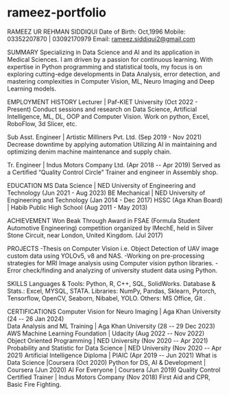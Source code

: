 # rameez-portfolio
RAMEEZ UR REHMAN SIDDIQUI                            Date of Birth: Oct,1996
Mobile: 03352207870 | 03092170979				Email: rameez.siddiqui2@gmail.com 
                                              
SUMMARY
Specializing in Data Science and AI and its application in Medical Sciences. I am driven by a passion for continuous learning. With expertise in Python programming and statistical tools, my focus is on exploring cutting-edge developments in Data Analysis, error detection, and mastering complexities in Computer Vision, ML, Neuro Imaging and Deep Learning models.

EMPLOYMENT HISTORY
Lecturer | Paf-KIET University		(Oct 2022 - Present)
Conduct sessions and research on Data Science, Artificial Intelligence, ML, DL, OOP and Computer Vision.
Work on python, Excel, RoboFlow, 3d Slicer, etc.

Sub Asst. Engineer | Artistic Milliners Pvt. Ltd.		(Sep 2019 - Nov 2021)
Decrease downtime by applying automation
Utilizing AI in maintaining and optimizing denim machine maintenance and supply chain. 

Tr. Engineer | Indus Motors Company Ltd.		(Apr 2018 -- Apr 2019)
Served as a Certified “Quality Control Circle” Trainer and engineer in Assembly shop.

EDUCATION
MS Data Science            | NED University of Engineering and Technology		(Jun 2021 - Aug 2023)
BE Mechanical                | NED University of Engineering and Technology 		(Jan 2014 - Dec 2017)
HSSC (Aga Khan Board) | Habib Public High School					(Aug 2011 - May 2013)

ACHIEVEMENT
Won Beak Through Award in FSAE (Formula Student Automotive Engineering) competition organized by IMechE, held in Silver Stone Circuit, near London, United Kingdom. 		 (Jul 2017)

PROJECTS
-Thesis on Computer Vision i.e. Object Detection of UAV image custom data using YOLOv5, v8 and NAS.
-Working on pre-processing strategies for MRI Image analysis using Computer vision python libraries.
-Error check/finding and analyzing of university student data using Python.

SKILLS
Languages & Tools:  Python, R, C++, SQL, SolidWorks.
Database & Stats.:    Excel, MYSQL, STATA.
Libraries:                    NumPy, Pandas, Sklearn, Pytorch, Tensorflow, OpenCV, Seaborn, Nibabel, YOLO.
Others:                       MS Office, Git .

CERTIFICATIONS
Computer Vision for Neuro Imaging          | Aga Khan University			(24 -- 26 Jan 2024)   
Data Analysis and ML Training                    | Aga Khan University			(28 -- 29 Dec 2023)
AWS Machine Learning Foundation           | Udacity				(Aug 2022 -- Nov 2022)
Object Oriented Programming 	                | NED University			(Nov 2020 -- Apr 2021)
Probability and Statistic for Data Science | NED University			(Nov 2020 -- Apr 2021) 
    Artificial Intelligence Diploma                     | PIAIC			(Apr 2019 -- Jun 2021)
   What is Data Science                                    |Coursera			(Oct 2020)
   Python for DS, AI & Development              | Coursera			(Jun 2020)
   AI For Everyone                                             | Coursera			(Jun 2019)
   Quality Control Certified Trainer                 | Indus Motors Company 			(Nov 2018)
   First Aid and CPR, Basic Fire Fighting.
